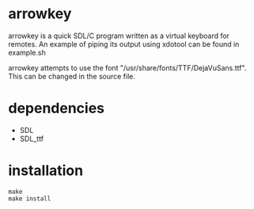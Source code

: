 # arrowkey

arrowkey is a quick SDL/C program written as a virtual keyboard for remotes.
An example of piping its output using xdotool can be found in example.sh

arrowkey attempts to use the font "/usr/share/fonts/TTF/DejaVuSans.ttf".
This can be changed in the source file.

# dependencies

- SDL
- SDL\_ttf

# installation

```
make
make install
```
